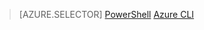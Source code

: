 > [AZURE.SELECTOR]
[PowerShell](/documentation/articles/virtual-network-deploy-multinic-arm-ps)
[Azure CLI](/documentation/articles/virtual-network-deploy-multinic-arm-cli)
